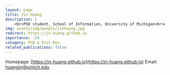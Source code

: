 ```yaml
---
layout: page
title: Jin Huang
description: |
    <br>PhD student, School of Information, University of Michigan<br>Aug 2024 -- Present<br> [huangjin@umich.edu](huangjin@umich.edu)
img: assets/img/people/jinhuang.jpg
redirect: https://jn-huang.github.io
importance: -29
category: PhD & Post-Doc
related_publications: false
---
```

Homepage: [https://jn-huang.github.io](https://jn-huang.github.io)
Email: [huangjin@umich.edu](mailto:huangjin@umich.edu)
